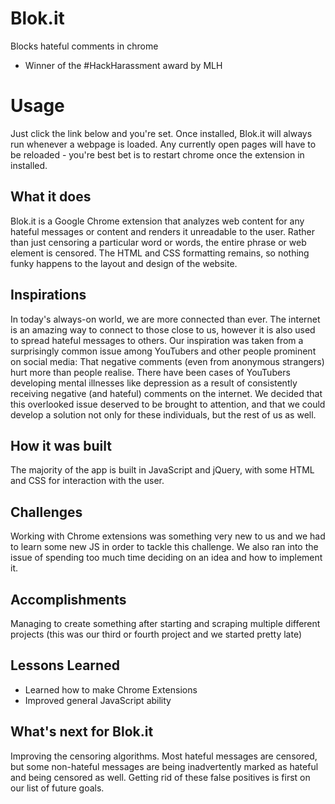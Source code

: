 # Blok.it
Blocks hateful comments in chrome
* Winner of the #HackHarassment award by MLH 

# Usage
Just click the link below and you're set. Once installed, Blok.it will always run whenever a webpage is loaded. Any currently open pages will have to be reloaded - you're best bet is to restart chrome once the extension in installed.

## What it does
Blok.it is a Google Chrome extension that analyzes web content for any hateful messages or content and renders it unreadable to the user. Rather than just censoring a particular word or words, the entire phrase or web element is censored. The HTML and CSS formatting remains, so nothing funky happens to the layout and design of the website.

## Inspirations
In today's always-on world, we are more connected than ever. The internet is an amazing way to connect to those close to us, however it is also used to spread hateful messages to others. Our inspiration was taken from a surprisingly common issue among YouTubers and other people prominent on social media: That negative comments (even from anonymous strangers) hurt more than people realise. There have been cases of YouTubers developing mental illnesses like depression as a result of consistently receiving negative (and hateful) comments on the internet. We decided that this overlooked issue deserved to be brought to attention, and that we could develop a solution not only for these individuals, but the rest of us as well.

## How it was built
The majority of the app is built in JavaScript and jQuery, with some HTML and CSS for interaction with the user.

## Challenges
Working with Chrome extensions was something very new to us and we had to learn some new JS in order to tackle this challenge. We also ran into the issue of spending too much time deciding on an idea and how to implement it.

## Accomplishments
Managing to create something after starting and scraping multiple different projects (this was our third or fourth project and we started pretty late)

## Lessons Learned
* Learned how to make Chrome Extensions
* Improved general JavaScript ability

## What's next for Blok.it
Improving the censoring algorithms. Most hateful messages are censored, but some non-hateful messages are being inadvertently marked as hateful and being censored as well. Getting rid of these false positives is first on our list of future goals.
